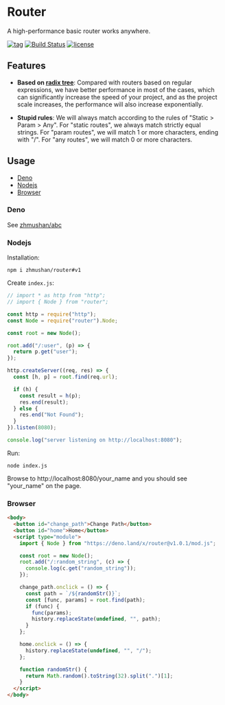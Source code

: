 # Router

A high-performance basic router works anywhere.

[![tag](https://img.shields.io/github/tag/zhmushan/router.svg)](https://github.com/zhmushan/router)
[![Build Status](https://github.com/zhmushan/router/workflows/ci/badge.svg?branch=master)](https://github.com/zhmushan/router/actions)
[![license](https://img.shields.io/github/license/zhmushan/router.svg)](https://github.com/zhmushan/router)

## Features

- **Based on [radix tree](https://en.wikipedia.org/wiki/Radix_tree)**: Compared with routers based on regular expressions, we have better performance in most of the cases, which can significantly increase the speed of your project, and as the project scale increases, the performance will also increase exponentially.

- **Stupid rules**: We will always match according to the rules of "Static > Param > Any". For "static routes", we always match strictly equal strings. For "param routes", we will match 1 or more characters, ending with "/". For "any routes", we will match 0 or more characters.

## Usage

  - [Deno](#deno)
  - [Nodejs](#nodejs)
  - [Browser](#browser)

### Deno

See [zhmushan/abc](https://github.com/zhmushan/abc)

### Nodejs

Installation:

```
npm i zhmushan/router#v1
```

Create `index.js`:

```js
// import * as http from "http";
// import { Node } from "router";

const http = require("http");
const Node = require("router").Node;

const root = new Node();

root.add("/:user", (p) => {
  return p.get("user");
});

http.createServer((req, res) => {
  const [h, p] = root.find(req.url);

  if (h) {
    const result = h(p);
    res.end(result);
  } else {
    res.end("Not Found");
  }
}).listen(8080);

console.log("server listening on http://localhost:8080");

```

Run:

```
node index.js
```

Browse to http://localhost:8080/your_name and you should see "your_name" on the page.

### Browser

```html
<body>
  <button id="change_path">Change Path</button>
  <button id="home">Home</button>
  <script type="module">
    import { Node } from "https://deno.land/x/router@v1.0.1/mod.js";

    const root = new Node();
    root.add("/:random_string", (c) => {
      console.log(c.get("random_string"));
    });

    change_path.onclick = () => {
      const path = `/${randomStr()}`;
      const [func, params] = root.find(path);
      if (func) {
        func(params);
        history.replaceState(undefined, "", path);
      }
    };

    home.onclick = () => {
      history.replaceState(undefined, "", "/");
    };

    function randomStr() {
      return Math.random().toString(32).split(".")[1];
    }
  </script>
</body>
```
